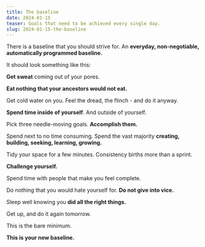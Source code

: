 ```yaml
---
title: The baseline
date: 2024-01-15
teaser: Goals that need to be achieved every single day.
slug: 2024-01-15-the-baseline
---
```


There is a baseline that you should strive for. An **everyday, non-negotiable, automatically programmed baseline.**

It should look something like this:

**Get sweat** coming out of your pores.

**Eat nothing that your ancestors would not eat.**

Get cold water on you. Feel the dread, the flinch - and do it anyway.

**Spend time inside of yourself**. And outside of yourself.

Pick three needle-moving goals. **Accomplish them.**

Spend next to no time consuming. Spend the vast majority **creating, building, seeking, learning, growing.**

Tidy your space for a few minutes. Consistency births more than a sprint.

**Challenge yourself.**

Spend time with people that make you feel complete.

Do nothing that you would hate yourself for. **Do not give into vice.**

Sleep well knowing you **did all the right things.**

Get up, and do it again tomorrow.

This is the bare minimum.

**This is your new baseline.**
